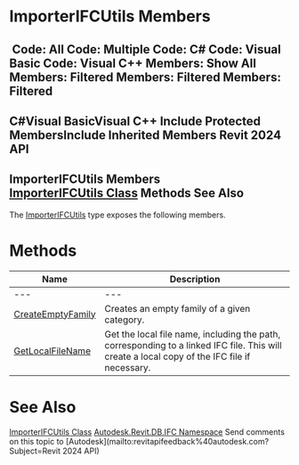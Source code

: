 # ImporterIFCUtils Members

﻿
 Code: All Code: Multiple Code: C# Code: Visual Basic Code: Visual C++  Members: Show All Members: Filtered Members: Filtered Members: Filtered   
---  
C#Visual BasicVisual C++
Include Protected MembersInclude Inherited Members
Revit 2024 API  
---  
ImporterIFCUtils Members  
[ImporterIFCUtils Class](63c96f27-12ea-3b90-aa39-515a81c79e33.md "ImporterIFCUtils Class") Methods See Also  
---  
The [ImporterIFCUtils](63c96f27-12ea-3b90-aa39-515a81c79e33.md "ImporterIFCUtils Class") type exposes the following members.
# Methods
| Name | Description |
| --- | --- |
| --- | --- | --- |
| [CreateEmptyFamily](6397819b-d73f-e6fe-532d-7b701e6e5dd1.md "CreateEmptyFamily Method") | Creates an empty family of a given category. |
| [GetLocalFileName](a89c3feb-ae9c-ef11-a6ad-15af9913a4e4.md "GetLocalFileName Method") | Get the local file name, including the path, corresponding to a linked IFC file. This will create a local copy of the IFC file if necessary. |

# See Also
[ImporterIFCUtils Class](63c96f27-12ea-3b90-aa39-515a81c79e33.md "ImporterIFCUtils Class")
[Autodesk.Revit.DB.IFC Namespace](b823fafb-1ba1-896b-4097-142c2817ce74.md "Autodesk.Revit.DB.IFC Namespace")
Send comments on this topic to [Autodesk](mailto:revitapifeedback%40autodesk.com?Subject=Revit 2024 API)